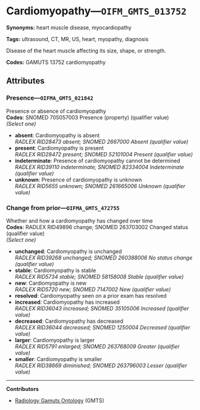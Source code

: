 # Cardiomyopathy—`OIFM_GMTS_013752`

**Synonyms:** heart muscle disease, myocardiopathy

**Tags:** ultrasound, CT, MR, US, heart, myopathy, diagnosis

Disease of the heart muscle affecting its size, shape, or strength.

**Codes:** GAMUTS 13752 cardiomyopathy

## Attributes

### Presence—`OIFMA_GMTS_021842`

Presence or absence of cardiomyopathy  
**Codes**: SNOMED 705057003 Presence (property) (qualifier value)  
*(Select one)*

- **absent**: Cardiomyopathy is absent  
_RADLEX RID28473 absent; SNOMED 2667000 Absent (qualifier value)_
- **present**: Cardiomyopathy is present  
_RADLEX RID28472 present; SNOMED 52101004 Present (qualifier value)_
- **indeterminate**: Presence of cardiomyopathy cannot be determined  
_RADLEX RID39110 indeterminate; SNOMED 82334004 Indeterminate (qualifier value)_
- **unknown**: Presence of cardiomyopathy is unknown  
_RADLEX RID5655 unknown; SNOMED 261665006 Unknown (qualifier value)_

### Change from prior—`OIFMA_GMTS_472755`

Whether and how a cardiomyopathy has changed over time  
**Codes**: RADLEX RID49896 change; SNOMED 263703002 Changed status (qualifier value)  
*(Select one)*

- **unchanged**: Cardiomyopathy is unchanged  
_RADLEX RID39268 unchanged; SNOMED 260388006 No status change (qualifier value)_
- **stable**: Cardiomyopathy is stable  
_RADLEX RID5734 stable; SNOMED 58158008 Stable (qualifier value)_
- **new**: Cardiomyopathy is new  
_RADLEX RID5720 new; SNOMED 7147002 New (qualifier value)_
- **resolved**: Cardiomyopathy seen on a prior exam has resolved  
- **increased**: Cardiomyopathy has increased  
_RADLEX RID36043 increased; SNOMED 35105006 Increased (qualifier value)_
- **decreased**: Cardiomyopathy has decreased  
_RADLEX RID36044 decreased; SNOMED 1250004 Decreased (qualifier value)_
- **larger**: Cardiomyopathy is larger  
_RADLEX RID5791 enlarged; SNOMED 263768009 Greater (qualifier value)_
- **smaller**: Cardiomyopathy is smaller  
_RADLEX RID38669 diminished; SNOMED 263796003 Lesser (qualifier value)_

---

**Contributors**

- [Radiology Gamuts Ontology](https://gamuts.net/) (GMTS)